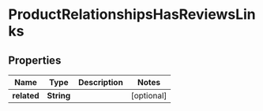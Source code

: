 

# ProductRelationshipsHasReviewsLinks


## Properties

| Name | Type | Description | Notes |
|------------ | ------------- | ------------- | -------------|
|**related** | **String** |  |  [optional] |



